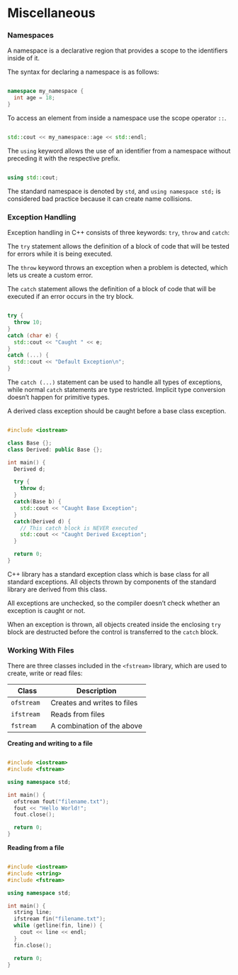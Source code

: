 # Miscellaneous

### Namespaces

A namespace is a declarative region that provides a scope to the identifiers inside of it.

The syntax for declaring a namespace is as follows:

```cpp

namespace my_namespace {
  int age = 18;
}

```

To access an element from inside a namespace use the scope operator `::`.

```cpp

std::cout << my_namespace::age << std::endl;

```

The `using` keyword allows the use of an identifier from a namespace without preceding it with the respective prefix.

```cpp

using std::cout;

```

The standard namespace is denoted by `std`, and `using namespace std;` is considered bad practice because it can create name collisions.

### Exception Handling

Exception handling in C++ consists of three keywords: `try`, `throw` and `catch`:

The `try` statement allows the definition of a block of code that will be tested for errors while it is being executed.

The `throw` keyword throws an exception when a problem is detected, which lets us create a custom error.

The `catch` statement allows the definition of a block of code that will be executed if an error occurs in the try block.

```cpp

try {
  throw 10;
}
catch (char e) {
  std::cout << "Caught " << e;
}
catch (...) {
  std::cout << "Default Exception\n";
}

```

The `catch (...)` statement can be used to handle all types of exceptions, while normal `catch` statements are type restricted. Implicit type conversion doesn’t happen for primitive types.

A derived class exception should be caught before a base class exception.

```cpp

#include <iostream>

class Base {};
class Derived: public Base {};

int main() {
  Derived d;

  try {
    throw d;
  }
  catch(Base b) {
    std::cout << "Caught Base Exception";
  }
  catch(Derived d) {
    // This catch block is NEVER executed
    std::cout << "Caught Derived Exception";
  }

  return 0;
}

```

C++ library has a standard exception class which is base class for all standard exceptions. All objects thrown by components of the standard library are derived from this class.

All exceptions are unchecked, so the compiler doesn’t check whether an exception is caught or not.

When an exception is thrown, all objects created inside the enclosing `try` block are destructed before the control is transferred to the `catch` block.

### Working With Files

There are three classes included in the `<fstream>` library, which are used to create, write or read files:

| Class       | Description                 |
| ----------- | --------------------------- |
| `ofstream`  | Creates and writes to files |
| `ifstream ` | Reads from files            |
| `fstream`   | A combination of the above  |

**Creating and writing to a file**

```cpp

#include <iostream>
#include <fstream>

using namespace std;

int main() {
  ofstream fout("filename.txt");
  fout << "Hello World!";
  fout.close();

  return 0;
}

```

**Reading from a file**

```cpp

#include <iostream>
#include <string>
#include <fstream>

using namespace std;

int main() {
  string line;
  ifstream fin("filename.txt");
  while (getline(fin, line)) {
    cout << line << endl;
  }
  fin.close();

  return 0;
}

```
